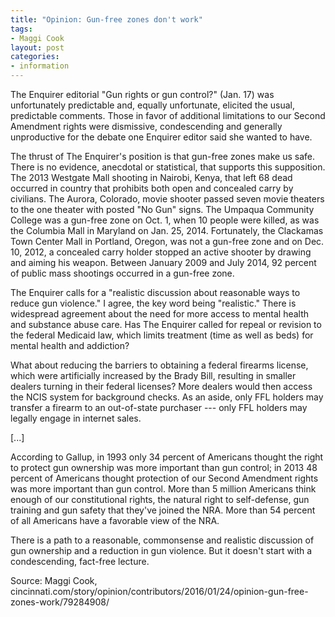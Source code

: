 ```yaml
---
title: "Opinion: Gun-free zones don't work"
tags:
- Maggi Cook
layout: post
categories:
- information
---
```


The Enquirer editorial "Gun rights or gun control?" (Jan. 17) was unfortunately predictable and, equally unfortunate, elicited the usual, predictable comments. Those in favor of additional limitations to our Second Amendment rights were dismissive, condescending and generally unproductive for the debate one Enquirer editor said she wanted to have.

The thrust of The Enquirer's position is that gun-free zones make us safe. There is no evidence, anecdotal or statistical, that supports this supposition. The 2013 Westgate Mall shooting in Nairobi, Kenya, that left 68 dead occurred in country that prohibits both open and concealed carry by civilians. The Aurora, Colorado, movie shooter passed seven movie theaters to the one theater with posted "No Gun" signs. The Umpaqua Community College was a gun-free zone on Oct. 1, when 10 people were killed, as was the Columbia Mall in Maryland on Jan. 25, 2014. Fortunately, the Clackamas Town Center Mall in Portland, Oregon, was not a gun-free zone and on Dec. 10, 2012, a concealed carry holder stopped an active shooter by drawing and aiming his weapon. Between January 2009 and July 2014, 92 percent of public mass shootings occurred in a gun-free zone.

The Enquirer calls for a "realistic discussion about reasonable ways to reduce gun violence." I agree, the key word being "realistic." There is widespread agreement about the need for more access to mental health and substance abuse care. Has The Enquirer called for repeal or revision to the federal Medicaid law, which limits treatment (time as well as beds) for mental health and addiction?

What about reducing the barriers to obtaining a federal firearms license, which were artificially increased by the Brady Bill, resulting in smaller dealers turning in their federal licenses? More dealers would then access the NCIS system for background checks. As an aside, only FFL holders may transfer a firearm to an out-of-state purchaser --- only FFL holders may legally engage in internet sales.

\[...\]

According to Gallup, in 1993 only 34 percent of Americans thought the right to protect gun ownership was more important than gun control; in 2013 48 percent of Americans thought protection of our Second Amendment rights was more important than gun control. More than 5 million Americans think enough of our constitutional rights, the natural right to self-defense, gun training and gun safety that they've joined the NRA. More than 54 percent of all Americans have a favorable view of the NRA.

There is a path to a reasonable, commonsense and realistic discussion of gun ownership and a reduction in gun violence. But it doesn't start with a condescending, fact-free lecture.

Source: Maggi Cook, cincinnati.com/story/opinion/contributors/2016/01/24/opinion-gun-free-zones-work/79284908/
